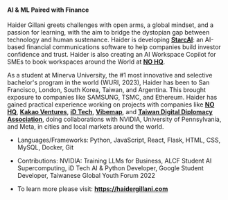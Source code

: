 #### AI & ML Paired with Finance

Haider Gillani greets challenges with open arms, a global mindset, and a passion for learning, with the aim to bridge the dystopian gap between technology and human sustenance. 
Haider is developing [**StarcAI**](https://github.com/haidergillani/STARC-AI-Sentiment-Modification-for-Financial-Communications): an AI-based financial communications software to help companies build investor confidence and trust. 
Haider is also creating an AI Workspace Copilot for SMEs to book workspaces around the World at [**NO HQ**](https://www.nohq.co.uk/).

As a student at Minerva University, the #1 most innovative and selective bachelor's program in the world (WURI, 2023), Haider has been to San Francisco, London, South Korea, Taiwan, and Argentina. 
This brought exposure to companies like  SAMSUNG, TSMC, and Ethereum. Haider has gained practical experience working on projects with companies like [**NO HQ**](https://www.nohq.co.uk/), [**Kakao Ventures**](https://www.kakao.vc/), [**iD Tech**](https://www.idtech.com/), [**Vibemap**](https://vibemap.com/), and [**Taiwan Digital Diplomacy Association**](https://drive.google.com/file/d/1LhvkVBBzRkyPP0WYTHMpuKXmRnr5r_qU/view), doing collaborations with NVIDIA, University of Pennsylvania, and Meta, in cities and local markets around the world.

- Languages/Frameworks: Python, JavaScript, React, Flask, HTML, CSS, MySQL, Docker, Git

- Contributions: NVIDIA: Training LLMs for Business, ALCF Student AI Supercomputing, iD Tech AI & Python Developer, Google Student Developer, Taiwanese Global Youth Forum 2022

- To learn more please visit: **https://haidergillani.com**
